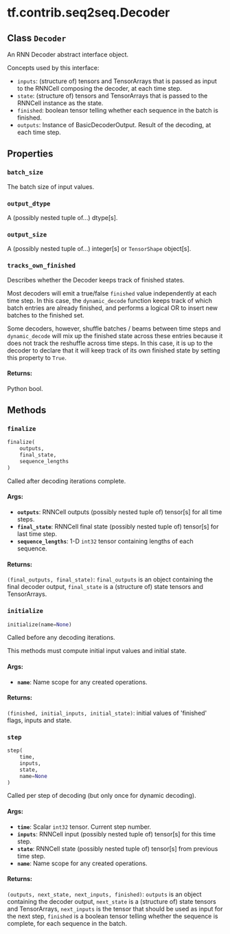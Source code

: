 <div itemscope itemtype="http://developers.google.com/ReferenceObject">
<meta itemprop="name" content="tf.contrib.seq2seq.Decoder" />
<meta itemprop="path" content="Stable" />
<meta itemprop="property" content="batch_size"/>
<meta itemprop="property" content="output_dtype"/>
<meta itemprop="property" content="output_size"/>
<meta itemprop="property" content="tracks_own_finished"/>
<meta itemprop="property" content="finalize"/>
<meta itemprop="property" content="initialize"/>
<meta itemprop="property" content="step"/>
</div>

# tf.contrib.seq2seq.Decoder

## Class `Decoder`

An RNN Decoder abstract interface object.



<!-- Placeholder for "Used in" -->

Concepts used by this interface:
- `inputs`: (structure of) tensors and TensorArrays that is passed as input to
  the RNNCell composing the decoder, at each time step.
- `state`: (structure of) tensors and TensorArrays that is passed to the
  RNNCell instance as the state.
- `finished`: boolean tensor telling whether each sequence in the batch is
  finished.
- `outputs`: Instance of BasicDecoderOutput. Result of the decoding, at each
  time step.

## Properties

<h3 id="batch_size"><code>batch_size</code></h3>

The batch size of input values.


<h3 id="output_dtype"><code>output_dtype</code></h3>

A (possibly nested tuple of...) dtype[s].


<h3 id="output_size"><code>output_size</code></h3>

A (possibly nested tuple of...) integer[s] or `TensorShape` object[s].


<h3 id="tracks_own_finished"><code>tracks_own_finished</code></h3>

Describes whether the Decoder keeps track of finished states.

Most decoders will emit a true/false `finished` value independently
at each time step.  In this case, the `dynamic_decode` function keeps track
of which batch entries are already finished, and performs a logical OR to
insert new batches to the finished set.

Some decoders, however, shuffle batches / beams between time steps and
`dynamic_decode` will mix up the finished state across these entries because
it does not track the reshuffle across time steps.  In this case, it is
up to the decoder to declare that it will keep track of its own finished
state by setting this property to `True`.

#### Returns:

Python bool.




## Methods

<h3 id="finalize"><code>finalize</code></h3>

``` python
finalize(
    outputs,
    final_state,
    sequence_lengths
)
```

Called after decoding iterations complete.


#### Args:


* <b>`outputs`</b>: RNNCell outputs (possibly nested tuple of) tensor[s] for all time
  steps.
* <b>`final_state`</b>: RNNCell final state (possibly nested tuple of) tensor[s] for
  last time step.
* <b>`sequence_lengths`</b>: 1-D `int32` tensor containing lengths of each sequence.


#### Returns:

`(final_outputs, final_state)`: `final_outputs` is an object containing
the final decoder output, `final_state` is a (structure of) state tensors
and TensorArrays.


<h3 id="initialize"><code>initialize</code></h3>

``` python
initialize(name=None)
```

Called before any decoding iterations.

This methods must compute initial input values and initial state.

#### Args:


* <b>`name`</b>: Name scope for any created operations.


#### Returns:

`(finished, initial_inputs, initial_state)`: initial values of
'finished' flags, inputs and state.


<h3 id="step"><code>step</code></h3>

``` python
step(
    time,
    inputs,
    state,
    name=None
)
```

Called per step of decoding (but only once for dynamic decoding).


#### Args:


* <b>`time`</b>: Scalar `int32` tensor. Current step number.
* <b>`inputs`</b>: RNNCell input (possibly nested tuple of) tensor[s] for this time
  step.
* <b>`state`</b>: RNNCell state (possibly nested tuple of) tensor[s] from previous
  time step.
* <b>`name`</b>: Name scope for any created operations.


#### Returns:

`(outputs, next_state, next_inputs, finished)`: `outputs` is an object
containing the decoder output, `next_state` is a (structure of) state
tensors and TensorArrays, `next_inputs` is the tensor that should be used
as input for the next step, `finished` is a boolean tensor telling whether
the sequence is complete, for each sequence in the batch.




